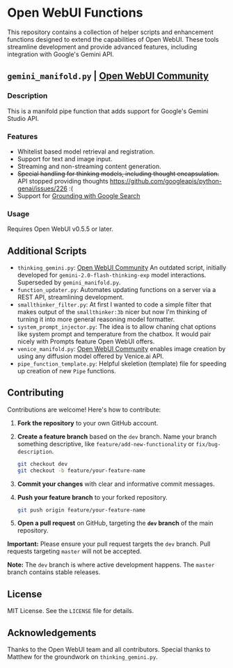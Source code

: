 # Open WebUI Functions

This repository contains a collection of helper scripts and enhancement functions designed to extend the capabilities of Open WebUI. These tools streamline development and provide advanced features, including integration with Google's Gemini API.

## `gemini_manifold.py` | [Open WebUI Community](https://openwebui.com/f/suurt8ll/gemini_manifold)

### Description

This is a manifold pipe function that adds support for Google's Gemini Studio API.

### Features

-   Whitelist based model retrieval and registration.
-   Support for text and image input.
-   Streaming and non-streaming content generation.
-   ~~Special handling for thinking models, including thought encapsulation.~~  
    API stopped providing thoughts https://github.com/googleapis/python-genai/issues/226 :(
-   Support for [Grounding with Google Search](https://ai.google.dev/gemini-api/docs/grounding?lang=python)

### Usage

Requires Open WebUI v0.5.5 or later.

## Additional Scripts

-   `thinking_gemini.py`: [Open WebUI Community](https://openwebui.com/f/suurt8ll/thinking_gemini) An outdated script, initially developed for `gemini-2.0-flash-thinking-exp` model interactions. Superseded by `gemini_manifold.py`.
-   `function_updater.py`: Automates updating functions on a server via a REST API, streamlining development.
-   `smallthinker_filter.py`: At first I wanted to code a simple filter that makes output of the `smallthinker:3b` nicer but now I'm thinking of turning it into more general reasoning model formatter.
-   `system_prompt_injector.py`: The idea is to allow chaning chat options like system prompt and temperature from the chatbox. It would pair nicely with Prompts feature Open WebUI offers.
-   `venice_manifold.py`: [Open WebUI Community](https://openwebui.com/f/suurt8ll/venice_image_generation) enables image creation by using any diffusion model offered by Venice.ai API.
-   `pipe_function_template.py`: Helpful skeletion (template) file for speeding up creation of new `Pipe` functions.

## Contributing

Contributions are welcome! Here's how to contribute:

1.  **Fork the repository** to your own GitHub account.
2.  **Create a feature branch** based on the `dev` branch.  Name your branch something descriptive, like `feature/add-new-functionality` or `fix/bug-description`.

    ```bash
    git checkout dev
    git checkout -b feature/your-feature-name
    ```

3.  **Commit your changes** with clear and informative commit messages.
4.  **Push your feature branch** to your forked repository.

    ```bash
    git push origin feature/your-feature-name
    ```

5.  **Open a pull request** on GitHub, targeting the **`dev` branch** of the main repository.

**Important:** Please ensure your pull request targets the `dev` branch. Pull requests targeting `master` will not be accepted.

**Note:** The `dev` branch is where active development happens. The `master` branch contains stable releases.

## License

MIT License. See the `LICENSE` file for details.

## Acknowledgements

Thanks to the Open WebUI team and all contributors. Special thanks to Matthew for the groundwork on `thinking_gemini.py`.
